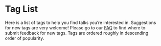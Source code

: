 # Tag List

Here is a list of tags to help you find talks you’re interested in. Suggestions
for new tags are very welcome! Please go to our [FAQ](/faq/) to find
where to submit feedback for new tags. Tags are ordered roughly in descending
order of popularity.

